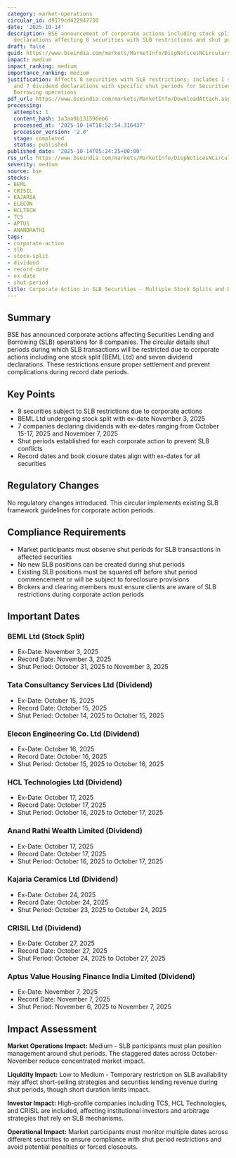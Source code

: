 ```yaml
---
category: market-operations
circular_id: d9179cd422947730
date: '2025-10-14'
description: BSE announcement of corporate actions including stock split and dividend
  declarations affecting 8 securities with SLB restrictions and shut periods.
draft: false
guid: https://www.bseindia.com/markets/MarketInfo/DispNoticesNCirculars.aspx?Noticeid={7AC207C8-9BBB-4844-BB40-EA2A61B31D27}&noticeno=20251014-2&dt=10/14/2025&icount=2&totcount=61&flag=0
impact: medium
impact_ranking: medium
importance_ranking: medium
justification: Affects 8 securities with SLB restrictions; includes 1 stock split
  and 7 dividend declarations with specific shut periods for Securities Lending and
  Borrowing operations
pdf_url: https://www.bseindia.com/markets/MarketInfo/DownloadAttach.aspx?id=20251014-2&attachedId=440fe9d6-e382-4039-8f35-bee6e6c33fcc
processing:
  attempts: 1
  content_hash: 1a3aa0b131596eb6
  processed_at: '2025-10-14T18:52:54.316437'
  processor_version: '2.0'
  stage: completed
  status: published
published_date: '2025-10-14T05:24:25+00:00'
rss_url: https://www.bseindia.com/markets/MarketInfo/DispNoticesNCirculars.aspx?Noticeid={7AC207C8-9BBB-4844-BB40-EA2A61B31D27}&noticeno=20251014-2&dt=10/14/2025&icount=2&totcount=61&flag=0
severity: medium
source: bse
stocks:
- BEML
- CRISIL
- KAJARIA
- ELECON
- HCLTECH
- TCS
- APTUS
- ANANDRATHI
tags:
- corporate-action
- slb
- stock-split
- dividend
- record-date
- ex-date
- shut-period
title: Corporate Action in SLB Securities - Multiple Stock Splits and Dividends
---
```


## Summary

BSE has announced corporate actions affecting Securities Lending and Borrowing (SLB) operations for 8 companies. The circular details shut periods during which SLB transactions will be restricted due to corporate actions including one stock split (BEML Ltd) and seven dividend declarations. These restrictions ensure proper settlement and prevent complications during record date periods.

## Key Points

- 8 securities subject to SLB restrictions due to corporate actions
- BEML Ltd undergoing stock split with ex-date November 3, 2025
- 7 companies declaring dividends with ex-dates ranging from October 15-17, 2025 and November 7, 2025
- Shut periods established for each corporate action to prevent SLB conflicts
- Record dates and book closure dates align with ex-dates for all securities

## Regulatory Changes

No regulatory changes introduced. This circular implements existing SLB framework guidelines for corporate action periods.

## Compliance Requirements

- Market participants must observe shut periods for SLB transactions in affected securities
- No new SLB positions can be created during shut periods
- Existing SLB positions must be squared off before shut period commencement or will be subject to foreclosure provisions
- Brokers and clearing members must ensure clients are aware of SLB restrictions during corporate action periods

## Important Dates

### BEML Ltd (Stock Split)
- Ex-Date: November 3, 2025
- Record Date: November 3, 2025
- Shut Period: October 31, 2025 to November 3, 2025

### Tata Consultancy Services Ltd (Dividend)
- Ex-Date: October 15, 2025
- Record Date: October 15, 2025
- Shut Period: October 14, 2025 to October 15, 2025

### Elecon Engineering Co. Ltd (Dividend)
- Ex-Date: October 16, 2025
- Record Date: October 16, 2025
- Shut Period: October 15, 2025 to October 16, 2025

### HCL Technologies Ltd (Dividend)
- Ex-Date: October 17, 2025
- Record Date: October 17, 2025
- Shut Period: October 16, 2025 to October 17, 2025

### Anand Rathi Wealth Limited (Dividend)
- Ex-Date: October 17, 2025
- Record Date: October 17, 2025
- Shut Period: October 16, 2025 to October 17, 2025

### Kajaria Ceramics Ltd (Dividend)
- Ex-Date: October 24, 2025
- Record Date: October 24, 2025
- Shut Period: October 23, 2025 to October 24, 2025

### CRISIL Ltd (Dividend)
- Ex-Date: October 27, 2025
- Record Date: October 27, 2025
- Shut Period: October 24, 2025 to October 27, 2025

### Aptus Value Housing Finance India Limited (Dividend)
- Ex-Date: November 7, 2025
- Record Date: November 7, 2025
- Shut Period: November 6, 2025 to November 7, 2025

## Impact Assessment

**Market Operations Impact:** Medium - SLB participants must plan position management around shut periods. The staggered dates across October-November reduce concentrated market impact.

**Liquidity Impact:** Low to Medium - Temporary restriction on SLB availability may affect short-selling strategies and securities lending revenue during shut periods, though short duration limits impact.

**Investor Impact:** High-profile companies including TCS, HCL Technologies, and CRISIL are included, affecting institutional investors and arbitrage strategies that rely on SLB mechanisms.

**Operational Impact:** Market participants must monitor multiple dates across different securities to ensure compliance with shut period restrictions and avoid potential penalties or forced closeouts.
